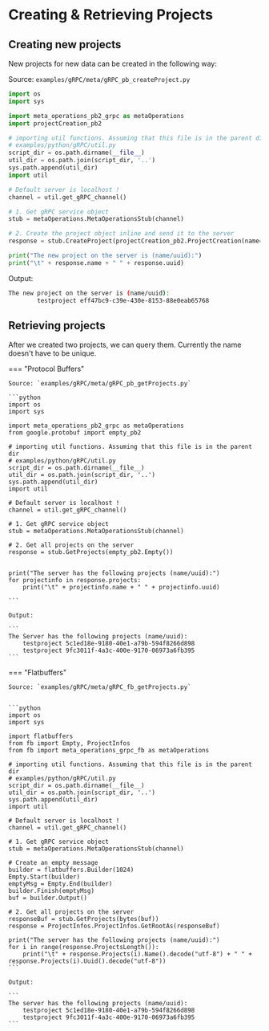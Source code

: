 # Creating & Retrieving Projects

## Creating new projects

New projects for new data can be created in the following way:

Source: `examples/gRPC/meta/gRPC_pb_createProject.py`

```python
import os
import sys

import meta_operations_pb2_grpc as metaOperations
import projectCreation_pb2

# importing util functions. Assuming that this file is in the parent dir
# examples/python/gRPC/util.py
script_dir = os.path.dirname(__file__)
util_dir = os.path.join(script_dir, '..')
sys.path.append(util_dir)
import util

# Default server is localhost !
channel = util.get_gRPC_channel()

# 1. Get gRPC service object
stub = metaOperations.MetaOperationsStub(channel)

# 2. Create the project object inline and send it to the server
response = stub.CreateProject(projectCreation_pb2.ProjectCreation(name="testproject", mapFrameId="map"))

print("The new project on the server is (name/uuid):")
print("\t" + response.name + " " + response.uuid)
```

Output:

``` bash
The new project on the server is (name/uuid):
        testproject eff47bc9-c39e-430e-8153-88e0eab65768
```

## Retrieving projects

After we created two projects, we can query them. Currently the name doesn't have to be unique.

<!-- markdownlint-disable -->

=== "Protocol Buffers"

    Source: `examples/gRPC/meta/gRPC_pb_getProjects.py`

    ```python
    import os
    import sys

    import meta_operations_pb2_grpc as metaOperations
    from google.protobuf import empty_pb2

    # importing util functions. Assuming that this file is in the parent dir
    # examples/python/gRPC/util.py
    script_dir = os.path.dirname(__file__)
    util_dir = os.path.join(script_dir, '..')
    sys.path.append(util_dir)
    import util

    # Default server is localhost !
    channel = util.get_gRPC_channel()

    # 1. Get gRPC service object
    stub = metaOperations.MetaOperationsStub(channel)

    # 2. Get all projects on the server
    response = stub.GetProjects(empty_pb2.Empty())


    print("The server has the following projects (name/uuid):")
    for projectinfo in response.projects:
        print("\t" + projectinfo.name + " " + projectinfo.uuid)

    ```

    Output:

    ```
    The Server has the following projects (name/uuid):
        testproject 5c1ed18e-9180-40e1-a79b-594f8266d898
        testproject 9fc3011f-4a3c-400e-9170-06973a6fb395
    ```

=== "Flatbuffers"

    Source: `examples/gRPC/meta/gRPC_fb_getProjects.py`


    ```python
    import os
    import sys

    import flatbuffers
    from fb import Empty, ProjectInfos
    from fb import meta_operations_grpc_fb as metaOperations

    # importing util functions. Assuming that this file is in the parent dir
    # examples/python/gRPC/util.py
    script_dir = os.path.dirname(__file__)
    util_dir = os.path.join(script_dir, '..')
    sys.path.append(util_dir)
    import util

    # Default server is localhost !
    channel = util.get_gRPC_channel()

    # 1. Get gRPC service object
    stub = metaOperations.MetaOperationsStub(channel)

    # Create an empty message
    builder = flatbuffers.Builder(1024)
    Empty.Start(builder)
    emptyMsg = Empty.End(builder)
    builder.Finish(emptyMsg)
    buf = builder.Output()

    # 2. Get all projects on the server
    responseBuf = stub.GetProjects(bytes(buf))
    response = ProjectInfos.ProjectInfos.GetRootAs(responseBuf)

    print("The server has the following projects (name/uuid):")
    for i in range(response.ProjectsLength()):
        print("\t" + response.Projects(i).Name().decode("utf-8") + " " + response.Projects(i).Uuid().decode("utf-8"))
    ```

    Output:

    ```
    The server has the following projects (name/uuid):
        testproject 5c1ed18e-9180-40e1-a79b-594f8266d898
        testproject 9fc3011f-4a3c-400e-9170-06973a6fb395
    ```
